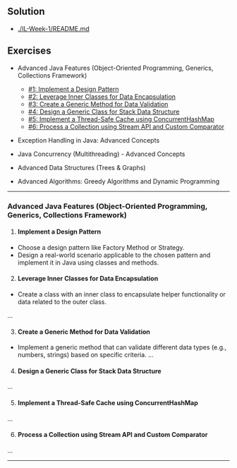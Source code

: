 ## Solution
- [./IL-Week-1/README.md](./IL-Week-1/README.md)

## Exercises
* Advanced Java Features (Object-Oriented Programming, Generics, Collections Framework)

   - [#1: Implement a Design Pattern](#implement-a-design-pattern)
   - [#2: Leverage Inner Classes for Data Encapsulation](#leverage-inner-classes-for-data-encapsulation)
   - [#3: Create a Generic Method for Data Validation](#create-a-generic-method-for-data-validation)
   - [#4: Design a Generic Class for Stack Data Structure](#design-a-generic-class-for-stack-data-structure)
   - [#5: Implement a Thread-Safe Cache using ConcurrentHashMap](#implement-a-thread-safe-cache-using-concurrenthashmap)
   - [#6:  Process a Collection using Stream API and Custom Comparator](#process-a-collection-using-stream-api-and-custom-comparator)

* Exception Handling in Java: Advanced Concepts
* Java Concurrency (Multithreading) - Advanced Concepts
* Advanced Data Structures (Trees & Graphs)
* Advanced Algorithms: Greedy Algorithms and Dynamic Programming

---

### Advanced Java Features (Object-Oriented Programming, Generics, Collections Framework)

1. #### Implement a Design Pattern
- Choose a design pattern like Factory Method or Strategy.
- Design a real-world scenario applicable to the chosen pattern and implement it in Java using classes and methods.

2. #### Leverage Inner Classes for Data Encapsulation
- Create a class with an inner class to encapsulate helper functionality or data related to the outer class.

...

3. #### Create a Generic Method for Data Validation
- Implement a generic method that can validate different data types (e.g., numbers, strings) based on specific criteria.
...

4. #### Design a Generic Class for Stack Data Structure
...

5. #### Implement a Thread-Safe Cache using ConcurrentHashMap
...

6. #### Process a Collection using Stream API and Custom Comparator
...

---


